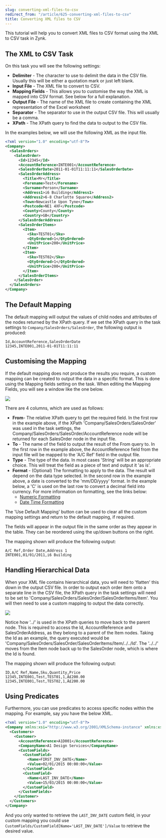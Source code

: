 ```yaml
---
slug: converting-xml-files-to-csv
redirect_from: "/article/625-converting-xml-files-to-csv"
title: Converting XML files to CSV
---
```

This tutorial will help you to convert XML files to CSV format using the XML to CSV task in Zynk.

## The XML to CSV Task
On this task you will see the following settings:

 * **Delimiter** - The character to use to delimit the data in the CSV file. Usually this will be either a quotation mark or just left blank.
 * **Input File** - The XML file to convert to CSV.
 * **Mapping Fields** - This allows you to customise the way the XML is mapped into CSV format. See below for a full explanation.
 * **Output File** - The name of the XML file to create containing the XML representation of the Excel worksheet
 * **Separator** - The separator to use in the output CSV file. This will usually be a comma.
 * **XPath** - The XPath query to find the data to output to the CSV file.

In the examples below, we will use the following XML as the input file.

```xml
<?xml version="1.0" encoding="utf-8"?>
<Company>
  <SalesOrders>
    <SalesOrder>
      <Id>12345</Id>
      <AccountReference>INTE001</AccountReference>
      <SalesOrderDate>2011-01-01T11:11:11</SalesOrderDate>
      <SalesOrderAddress>
        <Title>Mr</Title>
        <Forename>Test</Forename>
        <Surname>Person</Surname>
        <Address1>i6 Building</Address1>
        <Address2>6-8 Charlotte Square</Address2>
        <Town>Newcastle Upon Tyne</Town>
        <Postcode>NE1 4XF</Postcode>
        <County>County</County>
        <Country>GB</Country>
      </SalesOrderAddress>
      <SalesOrderItems>
        <Item>
          <Sku>TEST01</Sku>
          <QtyOrdered>1</QtyOrdered>
          <UnitPrice>200</UnitPrice>
        </Item>
        <Item>
          <Sku>TEST02</Sku>
          <QtyOrdered>1</QtyOrdered>
          <UnitPrice>200</UnitPrice>
        </Item>
      </SalesOrderItems>
    </SalesOrder>
  </SalesOrders>
</Company>
```

## The Default Mapping
The default mapping will output the values of child nodes and attributes of the nodes returned by the XPath query. If we set the XPath query in the task settings to `Company/SalesOrders/SalesOrder`, the following output is produced:

```csv
Id,AccountReference,SalesOrderDate
12345,INTE001,2011-01-01T11:11:11
```

## Customising the Mapping
If the default mapping does not produce the results you require, a custom mapping can be created to output the data in a specific format. This is done using the Mapping fields setting on the task. When editing the Mapping Fields, you will see a window like the one below.

[![](https://s3.amazonaws.com/helpscout.net/docs/assets/565effd4c697915b26a5c620/images/56b47a4d9033603f7da383d7/file-MNvYeDzudD.jpg)](https://s3.amazonaws.com/helpscout.net/docs/assets/565effd4c697915b26a5c620/images/56b47a4d9033603f7da383d7/file-MNvYeDzudD.jpg)

There are 4 columns, which are used as follows:


 * **From**- The relative XPath query to get the required field. In the first row in the example above, if the XPath 'Company/SalesOrders/SalesOrder' was used in the task settings, the Company/SalesOrders/SalesOrder/AccountReference node will be returned for each SalesOrder node in the input file.
 * **To** - The name of the field to output the result of the From query to. In the first row in the example above, the AccountReference field from the input file will be mapped to the 'A/C Ref' field in the output file.
 * **Type** - The type of the data. In most cases 'String' will be an appropriate choice. This will treat the field as a piece of text and output it 'as is'.
 * **Format** - (Optional) The formatting to apply to the data. The result will depend on the data type selected. In the second row in the example above, a date is converted to the 'mm/DD/yyyy' format. In the example below, a 'C' is used on the last row to convert a decimal field into currency. For more information on formatting, see the links below:
   * [Numeric Formatting](http://msdn.microsoft.com/en-us/library/dwhawy9k.aspx)
   * [Date Time Formatting](http://msdn.microsoft.com/en-us/library/az4se3k1.aspx)

The 'Use Default Mapping' button can be used to clear all the custom mapping settings and return to the default mapping, if required.

The fields will appear in the output file in the same order as they appear in the table. They can be reordered using the up/down buttons on the right.

The mapping shown will produce the following output:

```csv
A/C Ref,Order Date,Address 1
INTE001,01/01/2011,i6 Building
```

## Handling Hierarchical Data 
When your XML file contains hierarchical data, you will need to 'flatten' this down in the output CSV file. In order to output each order item onto a separate line in the CSV file, the XPath query in the task settings will need to be set to 'Company/SalesOrders/SalesOrder/SalesOrderItems/Item'. You will then need to use a custom mapping to output the data correctly.

[![](https://s3.amazonaws.com/helpscout.net/docs/assets/565effd4c697915b26a5c620/images/56b47a7dc697914361565b10/file-H6mp4R1pDU.jpg)](https://s3.amazonaws.com/helpscout.net/docs/assets/565effd4c697915b26a5c620/images/56b47a7dc697914361565b10/file-H6mp4R1pDU.jpg)

Notice how '../' is used in the XPath queries to move back to the parent node. This is required to access the Id, AccountReference and SalesOrderAddress, as they belong to a parent of the Item nodes. Taking the Id as an example, the query executed would be 'Company/SalesOrders/SalesOrder/SalesOrderItems/Item/../../Id'. The '../../' moves from the Item node back up to the SalesOrder node, which is where the Id is found.

The mapping shown will produce the following output:

```csv
ID,A/C Ref,Name,Sku,Quantity,Price
12345,INTE001,Test,TEST01,1,Â£200.00
12345,INTE001,Test,TEST02,1,Â£200.00
```

## Using Predicates
Furthermore, you can use predicates to access specific nodes within the mapping. For example, say you have the below XML.

```xml
<?xml version="1.0" encoding="utf-8"?>
<Company xmlns:xsi="http://www.w3.org/2001/XMLSchema-instance" xmlns:xsd="http://www.w3.org/2001/XMLSchema">
  <Customers>
    <Customer>
      <AccountReference>A1D001</AccountReference>
      <CompanyName>A1 Design Services</CompanyName>
      <CustomFields>
        <CustomField>
          <Name>FIRST_INV_DATE</Name>
          <Value>02/01/2015 00:00:00</Value>
        </CustomField>
        <CustomField>
          <Name>LAST_INV_DATE</Name>
          <Value>15/03/2015 00:00:00</Value>
        </CustomField>
      </CustomFields>
    </Customer>
  </Customers>
</Company>
```

And you only wanted to retrieve the `LAST_INV_DATE` custom field, in your custom mapping you could use `CustomFields/CustomField[Name='LAST_INV_DATE']/Value` to retrieve the desired value.